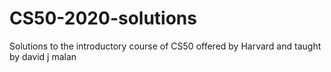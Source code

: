 # CS50-2020-solutions
Solutions to the introductory course of CS50 offered by Harvard and taught by david j malan
